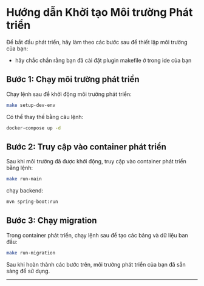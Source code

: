 # Hướng dẫn Khởi tạo Môi trường Phát triển

Để bắt đầu phát triển, hãy làm theo các bước sau để thiết lập môi trường của bạn:
- hãy chắc chắn rằng bạn đã cài đặt plugin makefile ở trong ide của bạn 

## Bước 1: Chạy môi trường phát triển

Chạy lệnh sau để khởi động môi trường phát triển:

```sh
make setup-dev-env
```
Có thể thay thế bằng câu lệnh:
``` sh
docker-compose up -d
```

## Bước 2: Truy cập vào container phát triển

Sau khi môi trường đã được khởi động, truy cập vào container phát triển bằng lệnh:

```sh
make run-main
```

chạy backend:
``` sh
mvn spring-boot:run
```

## Bước 3: Chạy migration

Trong container phát triển, chạy lệnh sau để tạo các bảng và dữ liệu ban đầu:

``` sh
make run-migration
```

Sau khi hoàn thành các bước trên, môi trường phát triển của bạn đã sẵn sàng để sử dụng.

---
